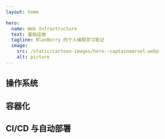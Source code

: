 ```yaml
---
layout: home

hero:
  name: Web Infrastructure
  text: 基础设施
  tagline: BlaxBerry 的个人编程学习笔记
  image:
    src: /static/cartoon-images/hero--captainmarvel.webp
    alt: picture
---
```


<script setup lang="ts">
import SkillTextLinksBlock from '../../components/SkillTextLinksBlock.vue'
import SkillIconsBlock from '../../components/SkillIconsBlock.vue'


const __OPERATING_SYSTEM__ = [
    { 
        name: "Linux", 
        link: "/notes/web-infrastructure/operating-system/linux/", 
        imgSrc: "/static/skill-icons/web-infrastructure--linux.png"
    },
    { 
        name: "Shell 脚本", 
        link: "/notes/web-infrastructure/operating-system/shell/", 
        imgSrc: "/static/skill-icons/web-infrastructure--shell.png"
    },
]

const __CONTAINERIZATION__ = [
    { 
        name: "Docker", 
        link: "/notes/web-infrastructure/containerization/docker/", 
        imgSrc: "/static/skill-icons/web-infrastructure--docker.png"
    },
    { 
        name: "Docker Compose", 
        link: "/notes/web-infrastructure/containerization/docker-compose/", 
        imgSrc: "/static/skill-icons/web-infrastructure--docker-compose.png"
    },
    { 
        name: "Kubernetes", 
        link: "/notes/web-infrastructure/containerization/kubernetes/", 
        imgSrc: "/static/skill-icons/web-infrastructure--kubernetes.png"
    }
]

const __CI_CD__ = [
    { 
        name: "GitLab CI/CD", 
        link: "https://gitlab-docs.creationline.com/ee/ci/yaml/#keywords", 
        imgSrc: "/static/skill-icons/web-infrastructure--gitlab-cicd.png",
        openNewTag: true
    },
    { 
        name: "GitHub Actions", 
        link: "https://docs.github.com/zh/actions", 
        imgSrc: "/static/skill-icons/web-infrastructure--github-actions.png",
        openNewTag: true
    }
]
</script>

## 操作系统

<SkillIconsBlock :skillList="__OPERATING_SYSTEM__"/>

## 容器化

<SkillIconsBlock :skillList="__CONTAINERIZATION__"/>

## CI/CD 与自动部署

<SkillIconsBlock :skillList="__CI_CD__"/>

<!-- ## 网络基础

OSI 模型、TCP/IP 协议栈、IPv4/IPv6、子网划分

### 网络协议

网络层与传输层协议: TCP、UDP、IP、ICMP

应用层协议: HTTP/HTTPS、FTP、DNS、SMTP、WebSocket

### 网络安全

加密（对称、非对称、哈希算法）、SSL/TLS、HTTPS

## 负载均衡

Nginx、HAProxy、LVS、负载均衡算法 -->
